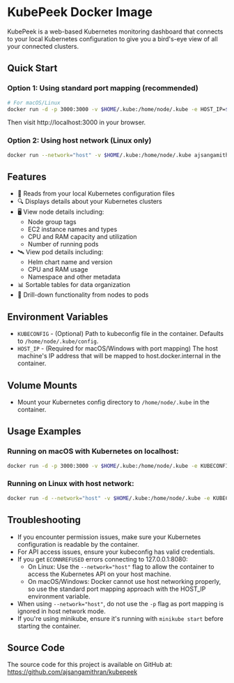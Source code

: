 # KubePeek Docker Image

KubePeek is a web-based Kubernetes monitoring dashboard that connects to your local Kubernetes configuration to give you a bird's-eye view of all your connected clusters.

## Quick Start

### Option 1: Using standard port mapping (recommended)

```bash
# For macOS/Linux
docker run -d -p 3000:3000 -v $HOME/.kube:/home/node/.kube -e HOST_IP=$(ifconfig | grep -E "([0-9]{1,3}\.){3}[0-9]{1,3}" | grep -v 127.0.0.1 | awk '{ print $2 }' | cut -f2 -d: | head -n1) ajsangamithran/kubepeek:latest
```

Then visit http://localhost:3000 in your browser.

### Option 2: Using host network (Linux only)

```bash
docker run --network="host" -v $HOME/.kube:/home/node/.kube ajsangamithran/kubepeek:latest
```

## Features

- 📁 Reads from your local Kubernetes configuration files
- 🔍 Displays details about your Kubernetes clusters
- 🖥️ View node details including:
  - Node group tags
  - EC2 instance names and types
  - CPU and RAM capacity and utilization
  - Number of running pods
- 🛰️ View pod details including:
  - Helm chart name and version
  - CPU and RAM usage
  - Namespace and other metadata
- 📊 Sortable tables for data organization
- 🔄 Drill-down functionality from nodes to pods

## Environment Variables

- `KUBECONFIG` - (Optional) Path to kubeconfig file in the container. Defaults to `/home/node/.kube/config`.
- `HOST_IP` - (Required for macOS/Windows with port mapping) The host machine's IP address that will be mapped to host.docker.internal in the container.

## Volume Mounts

- Mount your Kubernetes config directory to `/home/node/.kube` in the container.

## Usage Examples

### Running on macOS with Kubernetes on localhost:

```bash
docker run -d -p 3000:3000 -v $HOME/.kube:/home/node/.kube -e KUBECONFIG=/home/node/.kube/config -e HOST_IP=$(ifconfig | grep -E "([0-9]{1,3}\.){3}[0-9]{1,3}" | grep -v 127.0.0.1 | awk '{ print $2 }' | cut -f2 -d: | head -n1) ajsangamithran/kubepeek:latest
```

### Running on Linux with host network:

```bash
docker run -d --network="host" -v $HOME/.kube:/home/node/.kube -e KUBECONFIG=/home/node/.kube/config ajsangamithran/kubepeek:latest
```

## Troubleshooting

- If you encounter permission issues, make sure your Kubernetes configuration is readable by the container.
- For API access issues, ensure your kubeconfig has valid credentials.
- If you get `ECONNREFUSED` errors connecting to 127.0.0.1:8080:
  - On Linux: Use the `--network="host"` flag to allow the container to access the Kubernetes API on your host machine.
  - On macOS/Windows: Docker cannot use host networking properly, so use the standard port mapping approach with the HOST_IP environment variable.
- When using `--network="host"`, do not use the `-p` flag as port mapping is ignored in host network mode.
- If you're using minikube, ensure it's running with `minikube start` before starting the container.

## Source Code

The source code for this project is available on GitHub at: https://github.com/ajsangamithran/kubepeek 